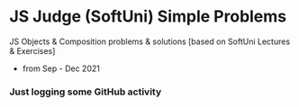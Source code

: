 # JS Judge (SoftUni) Simple Problems
JS Objects & Composition problems & solutions [based on SoftUni Lectures &amp; Exercises]
 - from Sep - Dec 2021
### Just logging some GitHub activity
